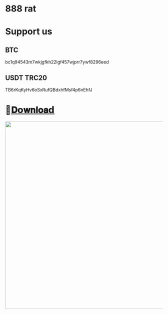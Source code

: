 # 888 rat

# Support us
 ## BTC
bc1q94543m7wkjgfkh22lgf457wjprr7ywf8296eed

## USDT TRC20
TB6rKqKyHv6oSxRufQBdxhfMsf4p6nEhfJ

  # 📁[𝐃𝗼𝐰𝐧𝐥𝐨𝐚𝗱](https://telegram.me/+pQMbnJmDILthZjY9)



<img width="600" style="max-width: 100%;" src="sx4.jpg" />
